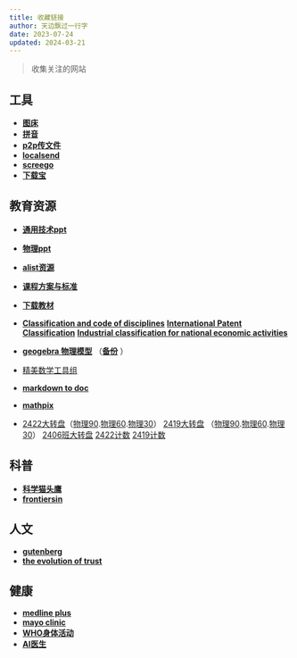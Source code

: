 ```yaml
---
title: 收藏链接
author: 天边飘过一行字
date: 2023-07-24
updated: 2024-03-21
---
```


> 收集关注的网站
## 工具
- __[图床](https://picx.ccsyue.com/)__
- __[拼音](http://da.ccsyue.com/it/pinyin/)__
- __[p2p传文件](https://pairdrop.net)__ 
- __[localsend](https://localsend.org/zh-CN/download)__ 
- __[screego](https://app.screego.net/?room=)__ 
- __[下载宝](http://yuancheng.xiazaibao.xunlei.com/)__ 

## 教育资源
- __[通用技术ppt](https://hj2z-my.sharepoint.com/:f:/p/houjie/EhKB8floyRVPtdnpAedk-CcBVfoqAAN6eZ2N_2BFBwdCNQ?e=bUknTl)__   
- __[物理ppt](https://hj2z-my.sharepoint.com/:f:/p/houjie/ElV4bJm5fxxMvdHaejg_Z8kBPODqHl5upDDriFgpwU1riQ?e=NKSRqq)__   
- __[alist资源](https://alist.ccsyue.com/ali-j%E9%80%9A%E7%94%A8)__  
- __[课程方案与标准](https://www.ictr.edu.cn/download_center/put.html)__ 
- __[下载教材](https://www.bilibili.com/opus/914938998865002497 "打开教程链接：将参数中的contentType改成 x_url ，catalogType改成 elecedu")__ 
- __[Classification and code of disciplines](http://da.ccsyue.com/it/markmap/full.html#?d=http://da.ccsyue.com/te/1/ipc/index.md)__    __[International Patent Classification](https://ipc.incopat.com/index "https://ipcpub.wipo.int/")__    __[Industrial classification for national economic activities](http://da.ccsyue.com/it/markmap/full.html#?d=http://da.ccsyue.com/te/1/activities/index.md)__
- __[geogebra 物理模型](https://ggb123.cn/m/phhgubfg)__ （__[备份](https://www.geogebra.org/m/uj3qtxkz)__ ）
- [精美数学工具组](https://www.desmos.com)

- __[markdown to doc](http://www.yayacool.com/md2doc)__  
- __[mathpix](https://accounts.mathpix.com/)__

- [2422大转盘](https://tinydecisions.app/en/decisions/0195524c-84b6-73eb-bc99-1cd2a990d003)（[物理90](https://tinydecisions.app/en/decisions/01955568-6c04-78c1-a492-e7ef138180b4).[物理60](https://tinydecisions.app/en/decisions/01955574-5dad-7a2d-9b15-2a616241c66e).[物理30](https://tinydecisions.app/en/decisions/01955574-d628-7716-a912-c331cc568fe1)）    [2419大转盘](https://tinydecisions.app/en/decisions/01955577-b1ca-723b-bf2d-a34cb35f4e40) （[物理90](https://tinydecisions.app/en/decisions/01955575-2f0f-7958-b5fd-de89b12ad1a7).[物理60](https://tinydecisions.app/en/decisions/01955575-c908-7997-ac5e-12095568d113).[物理30](https://tinydecisions.app/en/decisions/01955576-2a11-7e87-aef7-88005cdb5556)）    [2406班大转盘](https://tinydecisions.app/en/decisions/01955ebc-6f80-7a3d-ae16-4462a967e5dc)    [2422计数](https://0config.ccsyue.com/0config/22/)    [2419计数](https://0config.ccsyue.com/0config/19/)

## 科普
- __[科学猫头鹰](https://sciowl.us)__
- __[frontiersin](https://kids.frontiersin.org/)__

## 人文
- __[gutenberg](https://www.gutenberg.org/)__
- __[the evolution of trust](https://ncase.me/trust/)__

## 健康
- __[medline plus](https://medlineplus.gov/)__
- __[mayo clinic](https://www.mayoclinic.org/)__
- __[WHO身体活动](https://www.who.int/zh/news-room/fact-sheets/detail/physical-activity)__
- __[AI医生](https://aidoctor.world/)__

<script src="https://giscus.app/client.js"
	data-repo="tarenaexit/mkdocs-merterial-garden"
	data-repo-id="RR_kgDOL4wNPw"
	data-mapping="number"
	data-term="2"
	data-reactions-enabled="1"
	data-emit-metadata="0"
	data-input-position="bottom"
	data-theme="light"
	data-lang="zh-CN"
	crossorigin="anonymous"
	async>
</script>
